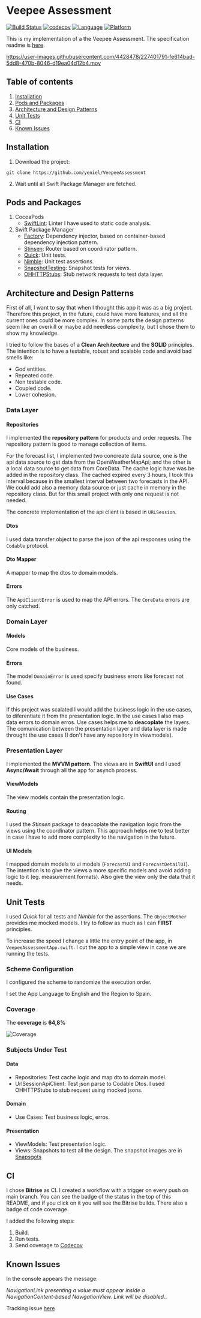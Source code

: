 # Veepee Assessment
[![Build Status](https://app.bitrise.io/app/29b4d154-d790-4c81-9e70-a375356f44e2/status.svg?token=4j8W8x6WUFMiXHY_y1Nmbw&branch=main)](https://app.bitrise.io/app/29b4d154-d790-4c81-9e70-a375356f44e2)
[![codecov](https://codecov.io/gh/yeniel/VeepeeAssessment/branch/main/graph/badge.svg?token=N65UOGNUGF)](https://codecov.io/gh/yeniel/VeepeeAssessment)
[![Language](https://img.shields.io/static/v1.svg?label=language&message=Swift%205&color=FA7343&logo=swift&style=flat-square)](https://swift.org)
[![Platform](https://img.shields.io/static/v1.svg?label=platforms&message=iOS%20&logo=apple&style=flat-square)](https://apple.com)

This is my implementation of a the Veepee Assessment. The specification readme is [here](ReadmeAssets/specifications.md).

https://user-images.githubusercontent.com/4428478/227401791-fe614bad-5dd8-470b-8046-d19ea04d12b4.mov

## Table of contents
1. [Installation](#installation)
2. [Pods and Packages](#pods-and-packages)
3. [Architecture and Design Patterns](#architecture-and-design-patterns)
4. [Unit Tests](#unit-tests)
5. [CI](#ci)
6. [Known Issues](#known-issues)


## Installation
1. Download the project:
```
git clone https://github.com/yeniel/VeepeeAssessment
```
2. Wait until all Swift Package Manager are fetched.

## Pods and Packages
1. CocoaPods
	- [SwiftLint](https://github.com/realm/SwiftLint): Linter I have used to static code analysis. 
2. Swift Package Manager
	- [Factory](https://github.com/hmlongco/Factory): Dependency injector, based on container-based dependency injection pattern.
	- [Stinsen](https://github.com/rundfunk47/stinsen): Router based on coordinator pattern.
	- [Quick](https://github.com/Quick/Quick): Unit tests.
	- [Nimble](https://github.com/Quick/Nimble): Unit test assertions.
	- [SnapshotTesting](https://github.com/pointfreeco/swift-snapshot-testing): Snapshot tests for views.
	- [OHHTTPStubs](https://github.com/AliSoftware/OHHTTPStubs): Stub network requests to test data layer.

## Architecture and Design Patterns
First of all, I want to say that when I thought this app it was as a big project. Therefore this project, in the future, could have more features, and all the current ones could be more complex.
In some parts the design patterns seem like an overkill or maybe add needless complexity, but I chose them to show my knowledge.

I tried to follow the bases of a **Clean Architecture** and the **SOLID** principles. The intention is to have a testable, robust and scalable code and avoid bad smells like:
- God entities.
- Repeated code.
- Non testable code.
- Coupled code.
- Lower cohesion.

### Data Layer
#### Repositories
I implemented the **repository pattern** for products and order requests. The repository pattern is good to manage collection of items.

For the forecast list, I implemented two concreate data source, one is the api data source to get data from the OpenWeatherMapApi; and the other is a local data source to get data from CoreData.
The cache logic have was be added in the repository class. The cached expired every 3 hours, I took this interval because in the smallest interval between two forecasts in the API.
We could add also a memory data source or just cache in memory in the repository class. But for this small project with only one request is not needed.

The concrete implementation of the api client is based in `URLSession`.

#### Dtos
I used data transfer object to parse the json of the api responses using the `Codable` protocol.

#### Dto Mapper
A mapper to map the dtos to domain models.

#### Errors
The `ApiClientError` is used to map the API errors. The `CoreData` errors are only catched.

### Domain Layer
#### Models
Core models of the business.

#### Errors
The model `DomainError` is used specify business errors like forecast not found.

#### Use Cases
If this project was scalated I would add the business logic in the use cases, to diferentiate it from the presentation logic. In the use cases I also map data errors to domain erros. 
Use cases helps me to **deacoplate** the layers. The comunication between the presentation layer and data layer is made throught the use cases (I don't have any repository in viewmodels).

### Presentation Layer
I implemented the **MVVM pattern**. The views are in **SwiftUI** and I used **Async/Await** through all the app for asynch process.

#### ViewModels
The view models contain the presentation logic.

#### Routing
I used the *Stinsen* package to deacoplate the navigation logic from the views using the coordinator pattern. This approach helps me to test better in case I have to add more complexity to the navigation in the future.

#### UI Models
I mapped domain models to ui models (`ForecastUI` and `ForecastDetailUI`). The intention is to give the views a more specific models and avoid adding logic to it (eg. measurement formats). Also give the view only the data that it needs.

## Unit Tests

I used *Quick* for all tests and *Nimble* for the assertions. The `ObjectMother` provides me mocked models. I try to follow as much as I can **FIRST** principles.

To increase the speed I change a little the entry point of the app, in `VeepeeAssessmentApp.swift`.
I cut the app to a simple view in case we are running the tests.

### Scheme Configuration

I configured the scheme to randomize the execution order.

I set the App Language to English and the Region to Spain.

### Coverage

The **coverage** is **64,8%**

![Coverage](ReadmeAssets/XcodeCoverage.png)

### Subjects Under Test

#### Data
- Repositories: Test cache logic and map dto to domain model.
- UrlSessionApiClient: Test json parse to Codable Dtos. I used OHHTTPStubs to stub request using mocked jsons.

#### Domain
- Use Cases: Test business logic, erros.

#### Presentation
- ViewModels: Test presentation logic.
- Views: Snapshots to test all the design. The snapshot images are in [Snapsgots](VeepeeAssessmentTests/Presentation/Snapshots/)

## CI
I chose **Bitrise** as CI. I created a workflow with a trigger on every push on main branch. You can see the badge of the status in the top of this README, and if you click on it you will see the Bitrise builds. There also a badge of code coverage.

I added the following steps:
1. Build.
2. Run tests.
3. Send coverage to [Codecov](https://about.codecov.io/)

## Known Issues
In the console appears the message:

 *NavigationLink presenting a value must appear inside a NavigationContent-based NavigationView. Link will be disabled.*.

Tracking issue [here](https://github.com/rundfunk47/stinsen/issues/29#issuecomment-1194301980)


